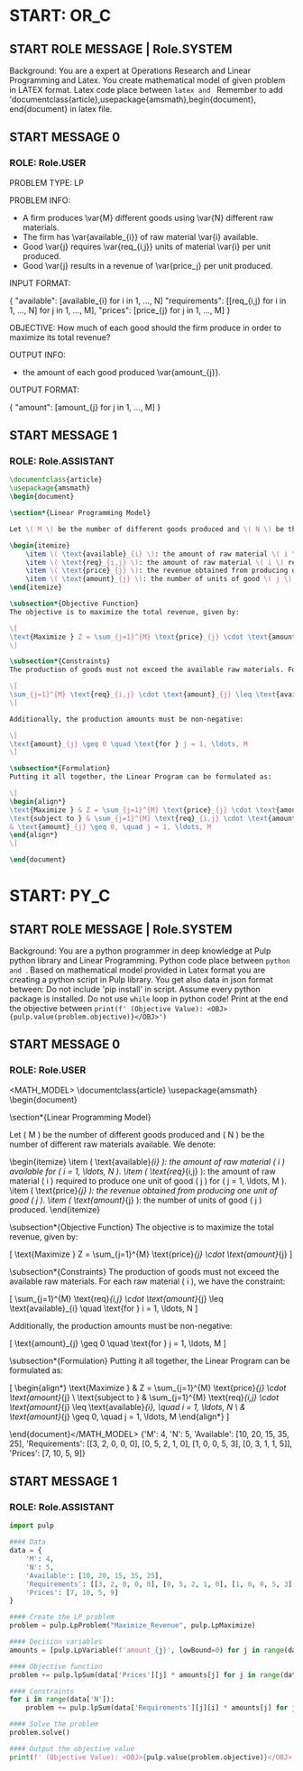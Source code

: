 # START: OR_C 
## START ROLE MESSAGE | Role.SYSTEM 
Background: You are a expert at Operations Research and Linear Programming and Latex. You create mathematical model of given problem in LATEX format. Latex code place between ```latex and ``` Remember to add 'documentclass{article},usepackage{amsmath},begin{document}, end{document} in latex file. 
## START MESSAGE 0 
### ROLE: Role.USER
<DESCRIPTION>
PROBLEM TYPE: LP

PROBLEM INFO:

- A firm produces \var{M} different goods using \var{N} different raw materials.
- The firm has \var{available_{i}} of raw material \var{i} available.
- Good \var{j} requires \var{req_{i,j}} units of material \var{i} per unit produced.
- Good \var{j} results in a revenue of \var{price_j} per unit produced.


INPUT FORMAT: 

{
    "available": [available_{i} for i in 1, ..., N]
    "requirements": [[req_{i,j} for i in 1, ..., N] for j in 1, ..., M],
    "prices": [price_{j} for j in 1, ..., M]
}

OBJECTIVE: How much of each good should the firm produce in order to maximize its total revenue?

OUTPUT INFO:

- the amount of each good produced \var{amount_{j}}.

OUTPUT FORMAT:

{
    "amount": [amount_{j} for j in 1, ..., M]
}

</DESCRIPTION>


## START MESSAGE 1 
### ROLE: Role.ASSISTANT
```latex
\documentclass{article}
\usepackage{amsmath}
\begin{document}

\section*{Linear Programming Model}

Let \( M \) be the number of different goods produced and \( N \) be the number of different raw materials available. We denote:

\begin{itemize}
    \item \( \text{available}_{i} \): the amount of raw material \( i \) available for \( i = 1, \ldots, N \).
    \item \( \text{req}_{i,j} \): the amount of raw material \( i \) required to produce one unit of good \( j \) for \( j = 1, \ldots, M \).
    \item \( \text{price}_{j} \): the revenue obtained from producing one unit of good \( j \).
    \item \( \text{amount}_{j} \): the number of units of good \( j \) produced.
\end{itemize}

\subsection*{Objective Function}
The objective is to maximize the total revenue, given by:

\[
\text{Maximize } Z = \sum_{j=1}^{M} \text{price}_{j} \cdot \text{amount}_{j}
\]

\subsection*{Constraints}
The production of goods must not exceed the available raw materials. For each raw material \( i \), we have the constraint:

\[
\sum_{j=1}^{M} \text{req}_{i,j} \cdot \text{amount}_{j} \leq \text{available}_{i} \quad \text{for } i = 1, \ldots, N
\]

Additionally, the production amounts must be non-negative:

\[
\text{amount}_{j} \geq 0 \quad \text{for } j = 1, \ldots, M
\]

\subsection*{Formulation}
Putting it all together, the Linear Program can be formulated as:

\[
\begin{align*}
\text{Maximize } & Z = \sum_{j=1}^{M} \text{price}_{j} \cdot \text{amount}_{j} \\
\text{subject to } & \sum_{j=1}^{M} \text{req}_{i,j} \cdot \text{amount}_{j} \leq \text{available}_{i}, \quad i = 1, \ldots, N \\
& \text{amount}_{j} \geq 0, \quad j = 1, \ldots, M
\end{align*}
\]

\end{document}
```

# START: PY_C 
## START ROLE MESSAGE | Role.SYSTEM 
Background: You are a python programmer in deep knowledge at Pulp python library and Linear Programming. Python code place between ```python and ```. Based on mathematical model provided in Latex format you are creating a python script in Pulp library. You get also data in json format between: <DATA></DATA> Do not include 'pip install' in script. Assume every python package is installed. Do not use `while` loop in python code! Print at the end the objective between <OBJ></OBJ> `print(f' (Objective Value): <OBJ>{pulp.value(problem.objective)}</OBJ>')` 
## START MESSAGE 0 
### ROLE: Role.USER
<MATH_MODEL>
\documentclass{article}
\usepackage{amsmath}
\begin{document}

\section*{Linear Programming Model}

Let \( M \) be the number of different goods produced and \( N \) be the number of different raw materials available. We denote:

\begin{itemize}
    \item \( \text{available}_{i} \): the amount of raw material \( i \) available for \( i = 1, \ldots, N \).
    \item \( \text{req}_{i,j} \): the amount of raw material \( i \) required to produce one unit of good \( j \) for \( j = 1, \ldots, M \).
    \item \( \text{price}_{j} \): the revenue obtained from producing one unit of good \( j \).
    \item \( \text{amount}_{j} \): the number of units of good \( j \) produced.
\end{itemize}

\subsection*{Objective Function}
The objective is to maximize the total revenue, given by:

\[
\text{Maximize } Z = \sum_{j=1}^{M} \text{price}_{j} \cdot \text{amount}_{j}
\]

\subsection*{Constraints}
The production of goods must not exceed the available raw materials. For each raw material \( i \), we have the constraint:

\[
\sum_{j=1}^{M} \text{req}_{i,j} \cdot \text{amount}_{j} \leq \text{available}_{i} \quad \text{for } i = 1, \ldots, N
\]

Additionally, the production amounts must be non-negative:

\[
\text{amount}_{j} \geq 0 \quad \text{for } j = 1, \ldots, M
\]

\subsection*{Formulation}
Putting it all together, the Linear Program can be formulated as:

\[
\begin{align*}
\text{Maximize } & Z = \sum_{j=1}^{M} \text{price}_{j} \cdot \text{amount}_{j} \\
\text{subject to } & \sum_{j=1}^{M} \text{req}_{i,j} \cdot \text{amount}_{j} \leq \text{available}_{i}, \quad i = 1, \ldots, N \\
& \text{amount}_{j} \geq 0, \quad j = 1, \ldots, M
\end{align*}
\]

\end{document}</MATH_MODEL>
<DATA>
{'M': 4, 'N': 5, 'Available': [10, 20, 15, 35, 25], 'Requirements': [[3, 2, 0, 0, 0], [0, 5, 2, 1, 0], [1, 0, 0, 5, 3], [0, 3, 1, 1, 5]], 'Prices': [7, 10, 5, 9]}</DATA>


## START MESSAGE 1 
### ROLE: Role.ASSISTANT
```python
import pulp

#### Data
data = {
    'M': 4,
    'N': 5,
    'Available': [10, 20, 15, 35, 25],
    'Requirements': [[3, 2, 0, 0, 0], [0, 5, 2, 1, 0], [1, 0, 0, 5, 3], [0, 3, 1, 1, 5]],
    'Prices': [7, 10, 5, 9]
}

#### Create the LP problem
problem = pulp.LpProblem("Maximize_Revenue", pulp.LpMaximize)

#### Decision variables
amounts = [pulp.LpVariable(f'amount_{j}', lowBound=0) for j in range(data['M'])]

#### Objective function
problem += pulp.lpSum(data['Prices'][j] * amounts[j] for j in range(data['M'])), "Total_Revenue"

#### Constraints
for i in range(data['N']):
    problem += pulp.lpSum(data['Requirements'][j][i] * amounts[j] for j in range(data['M'])) <= data['Available'][i], f"Raw_Material_Constraint_{i}"

#### Solve the problem
problem.solve()

#### Output the objective value
print(f' (Objective Value): <OBJ>{pulp.value(problem.objective)}</OBJ>')
```

